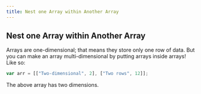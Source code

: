 ```yaml
---
title: Nest one Array within Another Array
---
```

## Nest one Array within Another Array

<!-- The article goes here, in GitHub-flavored Markdown. Feel free to add YouTube videos, images, and CodePen/JSBin embeds  -->
Arrays are one-dimensional; that means they store only one row of data. But you can make an array multi-dimensional by putting arrays inside arrays! Like so:

```javascript
var arr = [["Two-dimensional", 2], ["Two rows", 12]];
```

The above array has two dimensions.
